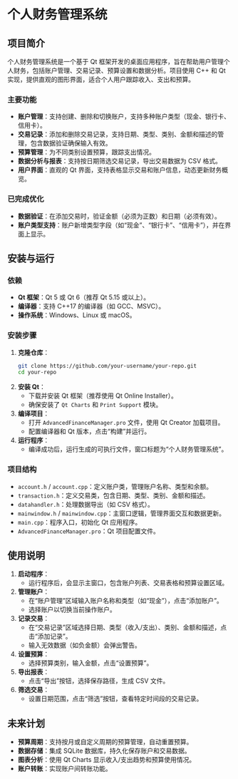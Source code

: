 # 个人财务管理系统

## 项目简介

个人财务管理系统是一个基于 Qt 框架开发的桌面应用程序，旨在帮助用户管理个人财务，包括账户管理、交易记录、预算设置和数据分析。项目使用 C++ 和 Qt 实现，提供直观的图形界面，适合个人用户跟踪收入、支出和预算。

### 主要功能
- **账户管理**：支持创建、删除和切换账户，支持多种账户类型（现金、银行卡、信用卡）。
- **交易记录**：添加和删除交易记录，支持日期、类型、类别、金额和描述的管理，包含数据验证确保输入有效。
- **预算管理**：为不同类别设置预算，跟踪支出情况。
- **数据分析与报表**：支持按日期筛选交易记录，导出交易数据为 CSV 格式。
- **用户界面**：直观的 Qt 界面，支持表格显示交易和账户信息，动态更新财务概览。

### 已完成优化
- **数据验证**：在添加交易时，验证金额（必须为正数）和日期（必须有效）。
- **账户类型支持**：账户新增类型字段（如“现金”、“银行卡”、“信用卡”），并在界面上显示。

## 安装与运行

### 依赖
- **Qt 框架**：Qt 5 或 Qt 6（推荐 Qt 5.15 或以上）。
- **编译器**：支持 C++17 的编译器（如 GCC、MSVC）。
- **操作系统**：Windows、Linux 或 macOS。

### 安装步骤
1. **克隆仓库**：
   ```bash
   git clone https://github.com/your-username/your-repo.git
   cd your-repo
   ```
2. **安装 Qt**：
   - 下载并安装 Qt 框架（推荐使用 Qt Online Installer）。
   - 确保安装了 `Qt Charts` 和 `Print Support` 模块。
3. **编译项目**：
   - 打开 `AdvancedFinanceManager.pro` 文件，使用 Qt Creator 加载项目。
   - 配置编译器和 Qt 版本，点击“构建”并运行。
4. **运行程序**：
   - 编译成功后，运行生成的可执行文件，窗口标题为“个人财务管理系统”。

### 项目结构
- `account.h` / `account.cpp`：定义账户类，管理账户名称、类型和余额。
- `transaction.h`：定义交易类，包含日期、类型、类别、金额和描述。
- `datahandler.h`：处理数据导出（如 CSV 格式）。
- `mainwindow.h` / `mainwindow.cpp`：主窗口逻辑，管理界面交互和数据更新。
- `main.cpp`：程序入口，初始化 Qt 应用程序。
- `AdvancedFinanceManager.pro`：Qt 项目配置文件。

## 使用说明
1. **启动程序**：
   - 运行程序后，会显示主窗口，包含账户列表、交易表格和预算设置区域。
2. **管理账户**：
   - 在“账户管理”区域输入账户名称和类型（如“现金”），点击“添加账户”。
   - 选择账户以切换当前操作账户。
3. **记录交易**：
   - 在“交易记录”区域选择日期、类型（收入/支出）、类别、金额和描述，点击“添加记录”。
   - 输入无效数据（如负金额）会弹出警告。
4. **设置预算**：
   - 选择预算类别，输入金额，点击“设置预算”。
5. **导出报表**：
   - 点击“导出”按钮，选择保存路径，生成 CSV 文件。
6. **筛选交易**：
   - 设置日期范围，点击“筛选”按钮，查看特定时间段的交易记录。

## 未来计划
- **预算周期**：支持按月或自定义周期的预算管理，自动重置预算。
- **数据存储**：集成 SQLite 数据库，持久化保存账户和交易数据。
- **图表分析**：使用 Qt Charts 显示收入/支出趋势和预算使用情况。
- **账户转账**：实现账户间转账功能。
